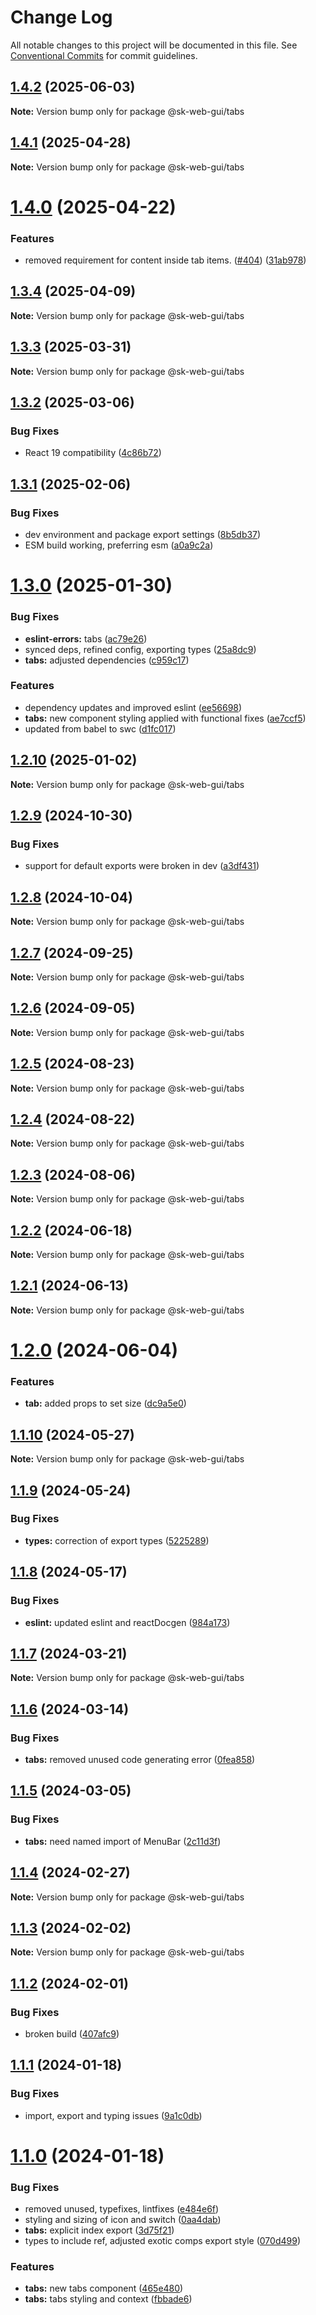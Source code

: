 # Change Log

All notable changes to this project will be documented in this file.
See [Conventional Commits](https://conventionalcommits.org) for commit guidelines.

## [1.4.2](https://github.com/Sundsvallskommun/web-shared-components/compare/@sk-web-gui/tabs@1.4.1...@sk-web-gui/tabs@1.4.2) (2025-06-03)

**Note:** Version bump only for package @sk-web-gui/tabs

## [1.4.1](https://github.com/Sundsvallskommun/web-shared-components/compare/@sk-web-gui/tabs@1.4.0...@sk-web-gui/tabs@1.4.1) (2025-04-28)

**Note:** Version bump only for package @sk-web-gui/tabs

# [1.4.0](https://github.com/Sundsvallskommun/web-shared-components/compare/@sk-web-gui/tabs@1.3.4...@sk-web-gui/tabs@1.4.0) (2025-04-22)

### Features

- removed requirement for content inside tab items. ([#404](https://github.com/Sundsvallskommun/web-shared-components/issues/404)) ([31ab978](https://github.com/Sundsvallskommun/web-shared-components/commit/31ab97825214a55414c924e82cf5256c82fa67bf))

## [1.3.4](https://github.com/Sundsvallskommun/web-shared-components/compare/@sk-web-gui/tabs@1.3.3...@sk-web-gui/tabs@1.3.4) (2025-04-09)

**Note:** Version bump only for package @sk-web-gui/tabs

## [1.3.3](https://github.com/Sundsvallskommun/web-shared-components/compare/@sk-web-gui/tabs@1.3.2...@sk-web-gui/tabs@1.3.3) (2025-03-31)

**Note:** Version bump only for package @sk-web-gui/tabs

## [1.3.2](https://github.com/Sundsvallskommun/web-shared-components/compare/@sk-web-gui/tabs@1.3.1...@sk-web-gui/tabs@1.3.2) (2025-03-06)

### Bug Fixes

- React 19 compatibility ([4c86b72](https://github.com/Sundsvallskommun/web-shared-components/commit/4c86b721f0e6e7110cf79adcda457367d66eb980))

## [1.3.1](https://github.com/Sundsvallskommun/web-shared-components/compare/@sk-web-gui/tabs@1.3.0...@sk-web-gui/tabs@1.3.1) (2025-02-06)

### Bug Fixes

- dev environment and package export settings ([8b5db37](https://github.com/Sundsvallskommun/web-shared-components/commit/8b5db37a3d1cdefe5409c1750f04cae6f57e4bb1))
- ESM build working, preferring esm ([a0a9c2a](https://github.com/Sundsvallskommun/web-shared-components/commit/a0a9c2a2f21c60df7f384bc2ac3479e101b1ab7d))

# [1.3.0](https://github.com/Sundsvallskommun/web-shared-components/compare/@sk-web-gui/tabs@1.2.10...@sk-web-gui/tabs@1.3.0) (2025-01-30)

### Bug Fixes

- **eslint-errors:** tabs ([ac79e26](https://github.com/Sundsvallskommun/web-shared-components/commit/ac79e26151539ac7560cf21c06f3404c5d55da6c))
- synced deps, refined config, exporting types ([25a8dc9](https://github.com/Sundsvallskommun/web-shared-components/commit/25a8dc9b32bf94ab65782cb26e230514f9224468))
- **tabs:** adjusted dependencies ([c959c17](https://github.com/Sundsvallskommun/web-shared-components/commit/c959c17ffc9de0aede247ee216bdb2532624fe1b))

### Features

- dependency updates and improved eslint ([ee56698](https://github.com/Sundsvallskommun/web-shared-components/commit/ee56698550bd45c1711eba643042cb6379ebd8f6))
- **tabs:** new component styling applied with functional fixes ([ae7ccf5](https://github.com/Sundsvallskommun/web-shared-components/commit/ae7ccf57a997ca9c794b0310a09ecc27a1628d28))
- updated from babel to swc ([d1fc017](https://github.com/Sundsvallskommun/web-shared-components/commit/d1fc01761ba14f93d93b272ff802267ff86efbdc))

## [1.2.10](https://github.com/Sundsvallskommun/web-shared-components/compare/@sk-web-gui/tabs@1.2.9...@sk-web-gui/tabs@1.2.10) (2025-01-02)

**Note:** Version bump only for package @sk-web-gui/tabs

## [1.2.9](https://github.com/Sundsvallskommun/web-shared-components/compare/@sk-web-gui/tabs@1.2.8...@sk-web-gui/tabs@1.2.9) (2024-10-30)

### Bug Fixes

- support for default exports were broken in dev ([a3df431](https://github.com/Sundsvallskommun/web-shared-components/commit/a3df431658d2e7650bd14b94ca18af797065bea3))

## [1.2.8](https://github.com/Sundsvallskommun/web-shared-components/compare/@sk-web-gui/tabs@1.2.7...@sk-web-gui/tabs@1.2.8) (2024-10-04)

**Note:** Version bump only for package @sk-web-gui/tabs

## [1.2.7](https://github.com/Sundsvallskommun/web-shared-components/compare/@sk-web-gui/tabs@1.2.6...@sk-web-gui/tabs@1.2.7) (2024-09-25)

**Note:** Version bump only for package @sk-web-gui/tabs

## [1.2.6](https://github.com/Sundsvallskommun/web-shared-components/compare/@sk-web-gui/tabs@1.2.5...@sk-web-gui/tabs@1.2.6) (2024-09-05)

**Note:** Version bump only for package @sk-web-gui/tabs

## [1.2.5](https://github.com/Sundsvallskommun/web-shared-components/compare/@sk-web-gui/tabs@1.2.4...@sk-web-gui/tabs@1.2.5) (2024-08-23)

**Note:** Version bump only for package @sk-web-gui/tabs

## [1.2.4](https://github.com/Sundsvallskommun/web-shared-components/compare/@sk-web-gui/tabs@1.2.3...@sk-web-gui/tabs@1.2.4) (2024-08-22)

**Note:** Version bump only for package @sk-web-gui/tabs

## [1.2.3](https://github.com/Sundsvallskommun/web-shared-components/compare/@sk-web-gui/tabs@1.2.2...@sk-web-gui/tabs@1.2.3) (2024-08-06)

**Note:** Version bump only for package @sk-web-gui/tabs

## [1.2.2](https://github.com/Sundsvallskommun/web-shared-components/compare/@sk-web-gui/tabs@1.2.1...@sk-web-gui/tabs@1.2.2) (2024-06-18)

**Note:** Version bump only for package @sk-web-gui/tabs

## [1.2.1](https://github.com/Sundsvallskommun/web-shared-components/compare/@sk-web-gui/tabs@1.2.0...@sk-web-gui/tabs@1.2.1) (2024-06-13)

**Note:** Version bump only for package @sk-web-gui/tabs

# [1.2.0](https://github.com/Sundsvallskommun/web-shared-components/compare/@sk-web-gui/tabs@1.1.10...@sk-web-gui/tabs@1.2.0) (2024-06-04)

### Features

- **tab:** added props to set size ([dc9a5e0](https://github.com/Sundsvallskommun/web-shared-components/commit/dc9a5e05532d79293f21936ba9cc94a101f51553))

## [1.1.10](https://github.com/Sundsvallskommun/web-shared-components/compare/@sk-web-gui/tabs@1.1.9...@sk-web-gui/tabs@1.1.10) (2024-05-27)

**Note:** Version bump only for package @sk-web-gui/tabs

## [1.1.9](https://github.com/Sundsvallskommun/web-shared-components/compare/@sk-web-gui/tabs@1.1.8...@sk-web-gui/tabs@1.1.9) (2024-05-24)

### Bug Fixes

- **types:** correction of export types ([5225289](https://github.com/Sundsvallskommun/web-shared-components/commit/52252890b4206faa9bc70111e75f1ef818e0d8fe))

## [1.1.8](https://github.com/Sundsvallskommun/web-shared-components/compare/@sk-web-gui/tabs@1.1.7...@sk-web-gui/tabs@1.1.8) (2024-05-17)

### Bug Fixes

- **eslint:** updated eslint and reactDocgen ([984a173](https://github.com/Sundsvallskommun/web-shared-components/commit/984a17371f052a0cbe23d01fd31722f0fa2a56eb))

## [1.1.7](https://github.com/Sundsvallskommun/web-shared-components/compare/@sk-web-gui/tabs@1.1.6...@sk-web-gui/tabs@1.1.7) (2024-03-21)

**Note:** Version bump only for package @sk-web-gui/tabs

## [1.1.6](https://github.com/Sundsvallskommun/web-shared-components/compare/@sk-web-gui/tabs@1.1.5...@sk-web-gui/tabs@1.1.6) (2024-03-14)

### Bug Fixes

- **tabs:** removed unused code generating error ([0fea858](https://github.com/Sundsvallskommun/web-shared-components/commit/0fea8582f20ec2eaa06556ad270eb95af4faef07))

## [1.1.5](https://github.com/Sundsvallskommun/web-shared-components/compare/@sk-web-gui/tabs@1.1.4...@sk-web-gui/tabs@1.1.5) (2024-03-05)

### Bug Fixes

- **tabs:** need named import of MenuBar ([2c11d3f](https://github.com/Sundsvallskommun/web-shared-components/commit/2c11d3f2c169b8b1e487d9ebaa17e851668377fa))

## [1.1.4](https://github.com/Sundsvallskommun/web-shared-components/compare/@sk-web-gui/tabs@1.1.3...@sk-web-gui/tabs@1.1.4) (2024-02-27)

**Note:** Version bump only for package @sk-web-gui/tabs

## [1.1.3](https://github.com/Sundsvallskommun/web-shared-components/compare/@sk-web-gui/tabs@1.1.2...@sk-web-gui/tabs@1.1.3) (2024-02-02)

**Note:** Version bump only for package @sk-web-gui/tabs

## [1.1.2](https://github.com/Sundsvallskommun/web-shared-components/compare/@sk-web-gui/tabs@1.1.1...@sk-web-gui/tabs@1.1.2) (2024-02-01)

### Bug Fixes

- broken build ([407afc9](https://github.com/Sundsvallskommun/web-shared-components/commit/407afc99073db8e423f865ccdd303f68ca0896e4))

## [1.1.1](https://github.com/Sundsvallskommun/web-shared-components/compare/@sk-web-gui/tabs@1.1.0...@sk-web-gui/tabs@1.1.1) (2024-01-18)

### Bug Fixes

- import, export and typing issues ([9a1c0db](https://github.com/Sundsvallskommun/web-shared-components/commit/9a1c0db0bd92b5ea09f23cf3e861e124819d6063))

# [1.1.0](https://github.com/Sundsvallskommun/web-shared-components/compare/@sk-web-gui/tabs@0.1.5...@sk-web-gui/tabs@1.1.0) (2024-01-18)

### Bug Fixes

- removed unused, typefixes, lintfixes ([e484e6f](https://github.com/Sundsvallskommun/web-shared-components/commit/e484e6f05ce9c8ed79a1f57ad0cdc81ea46b388e))
- styling and sizing of icon and switch ([0aa4dab](https://github.com/Sundsvallskommun/web-shared-components/commit/0aa4dab97bb6c1fbc01a22f655baf6248bfd36f2))
- **tabs:** explicit index export ([3d75f21](https://github.com/Sundsvallskommun/web-shared-components/commit/3d75f2147f64cc6fa2ac9c9eb3934f1645a3dabc))
- types to include ref, adjusted exotic comps export style ([070d499](https://github.com/Sundsvallskommun/web-shared-components/commit/070d4990ecea5d5ce90ebdd684a381bb8ad95861))

### Features

- **tabs:** new tabs component ([465e480](https://github.com/Sundsvallskommun/web-shared-components/commit/465e4808fb738714a70145ea3682f87b9432fa9d))
- **tabs:** tabs styling and context ([fbbade6](https://github.com/Sundsvallskommun/web-shared-components/commit/fbbade6450a29edaed91aeebb5234393d41010cb))
